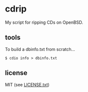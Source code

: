 
# cdrip

My script for ripping CDs on OpenBSD.


## tools

To build a dbinfo.txt from scratch...

`$ cdio info > dbinfo.txt`


## license

MIT (see [LICENSE.txt](LICENSE.txt))


